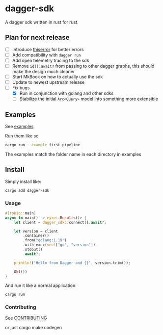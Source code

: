 # dagger-sdk

A dagger sdk written in rust for rust.

## Plan for next release

- [ ] Introduce [thiserror](https://docs.rs/thiserror/latest/thiserror/) for
      better errors
- [ ] Add compatibility with `dagger run`
- [ ] Add open telemetry tracing to the sdk
- [ ] Remove `id().await?` from passing to other dagger graphs, this should make
      the design much cleaner
- [ ] Start MkBook on how to actually use the sdk
- [ ] Update to newest upstream release
- [ ] Fix bugs
  - [x] Run in conjunction with golang and other sdks
  - [ ] Stabilize the initial `Arc<Query>` model into something more extensible

## Examples

See [examples](./crates/dagger-sdk/examples/)

Run them like so

```bash
cargo run --example first-pipeline
```

The examples match the folder name in each directory in examples

## Install

Simply install like:

```bash
cargo add dagger-sdk
```

### Usage

```rust
#[tokio::main]
async fn main() -> eyre::Result<()> {
    let client = dagger_sdk::connect().await?;

    let version = client
        .container()
        .from("golang:1.19")
        .with_exec(vec!["go", "version"])
        .stdout()
        .await?;

    println!("Hello from Dagger and {}", version.trim());

    Ok(())
}
```

And run it like a normal application:

```bash
cargo run
```

### Contributing

See [CONTRIBUTING](./CONTRIBUTING.md)

or just cargo make codegen
